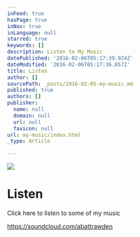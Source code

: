 ```yaml
---
inFeed: true
hasPage: true
inNav: true
inLanguage: null
starred: true
keywords: []
description: Listen to My Music
datePublished: '2016-02-06T05:17:39.924Z'
dateModified: '2016-02-06T05:17:36.857Z'
title: Listen
author: []
sourcePath: _posts/2016-02-05-my-music.md
published: true
authors: []
publisher:
  name: null
  domain: null
  url: null
  favicon: null
url: my-music/index.html
_type: Article

---
```

![](https://the-grid-user-content.s3-us-west-2.amazonaws.com/5b87297e-6bc2-4d24-8c87-6a23849480a4.jpg)

# Listen

Click here to listen to some of my  music

[https://soundcloud.com/abattrawden ][0]

[0]: https://soundcloud.com/abattrawden